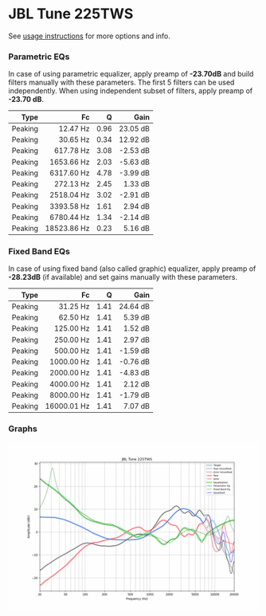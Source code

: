 # JBL Tune 225TWS
See [usage instructions](https://github.com/jaakkopasanen/AutoEq#usage) for more options and info.

### Parametric EQs
In case of using parametric equalizer, apply preamp of **-23.70dB** and build filters manually
with these parameters. The first 5 filters can be used independently.
When using independent subset of filters, apply preamp of **-23.70 dB**.

| Type    | Fc          |    Q | Gain     |
|--------:|------------:|-----:|---------:|
| Peaking | 12.47 Hz    | 0.96 | 23.05 dB |
| Peaking | 30.65 Hz    | 0.34 | 12.92 dB |
| Peaking | 617.78 Hz   | 3.08 | -2.53 dB |
| Peaking | 1653.66 Hz  | 2.03 | -5.63 dB |
| Peaking | 6317.60 Hz  | 4.78 | -3.99 dB |
| Peaking | 272.13 Hz   | 2.45 | 1.33 dB  |
| Peaking | 2518.04 Hz  | 3.02 | -2.91 dB |
| Peaking | 3393.58 Hz  | 1.61 | 2.94 dB  |
| Peaking | 6780.44 Hz  | 1.34 | -2.14 dB |
| Peaking | 18523.86 Hz | 0.23 | 5.16 dB  |

### Fixed Band EQs
In case of using fixed band (also called graphic) equalizer, apply preamp of **-28.23dB**
(if available) and set gains manually with these parameters.

| Type    | Fc          |    Q | Gain     |
|--------:|------------:|-----:|---------:|
| Peaking | 31.25 Hz    | 1.41 | 24.64 dB |
| Peaking | 62.50 Hz    | 1.41 | 5.39 dB  |
| Peaking | 125.00 Hz   | 1.41 | 1.52 dB  |
| Peaking | 250.00 Hz   | 1.41 | 2.97 dB  |
| Peaking | 500.00 Hz   | 1.41 | -1.59 dB |
| Peaking | 1000.00 Hz  | 1.41 | -0.76 dB |
| Peaking | 2000.00 Hz  | 1.41 | -4.83 dB |
| Peaking | 4000.00 Hz  | 1.41 | 2.12 dB  |
| Peaking | 8000.00 Hz  | 1.41 | -1.79 dB |
| Peaking | 16000.01 Hz | 1.41 | 7.07 dB  |

### Graphs
![](./JBL%20Tune%20225TWS.png)